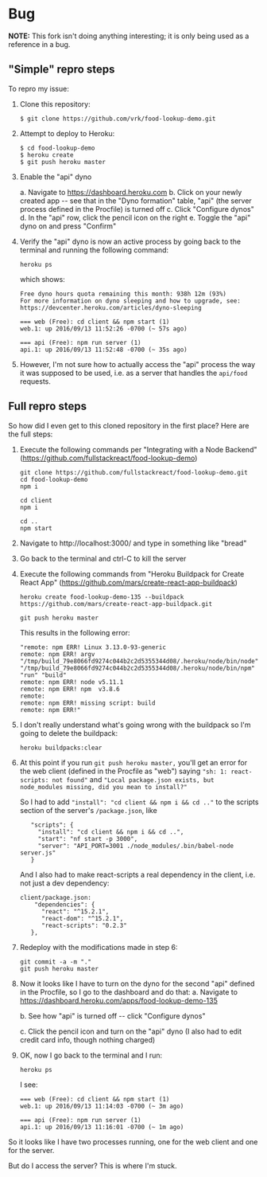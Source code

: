 # Bug
**NOTE:** This fork isn't doing anything interesting; it is only being used as a reference in a bug.


## "Simple" repro steps
To repro my issue:

1. Clone this repository:

    `$ git clone https://github.com/vrk/food-lookup-demo.git`

2. Attempt to deploy to Heroku:

   ```
   $ cd food-lookup-demo
   $ heroku create
   $ git push heroku master
   ```

3. Enable the "api" dyno
   
   a. Navigate to https://dashboard.heroku.com
   b. Click on your newly created app -- see that in the "Dyno formation" table, "api" (the server process defined in the Procfile) is turned off
   c. Click "Configure dynos"
   d. In the "api" row, click the pencil icon on the right
   e. Toggle the "api" dyno on and press "Confirm"

4. Verify the "api" dyno is now an active process by going back to the terminal and running the following command:

   `heroku ps`

    which shows:
   
   ```
   Free dyno hours quota remaining this month: 938h 12m (93%)
   For more information on dyno sleeping and how to upgrade, see:
   https://devcenter.heroku.com/articles/dyno-sleeping
   
   === web (Free): cd client && npm start (1)
   web.1: up 2016/09/13 11:52:26 -0700 (~ 57s ago)
   
   === api (Free): npm run server (1)
   api.1: up 2016/09/13 11:52:48 -0700 (~ 35s ago)
   
   ```

5. However, I'm not sure how to actually access the "api" process the way it was supposed to be used, i.e. as a server that handles the `api/food` requests.


## Full repro steps

So how did I even get to this cloned repository in the first place? Here are the full steps:



1. Execute the following commands per "Integrating with a Node Backend" (https://github.com/fullstackreact/food-lookup-demo)
   
   ```
   git clone https://github.com/fullstackreact/food-lookup-demo.git
   cd food-lookup-demo
   npm i
   
   cd client
   npm i
   
   cd ..
   npm start
   ```
2. Navigate to http://localhost:3000/ and type in something like "bread"
3. Go back to the terminal and ctrl-C to kill the server
4. Execute the following commands from "Heroku Buildpack for Create React App" (https://github.com/mars/create-react-app-buildpack)
   ```
   heroku create food-lookup-demo-135 --buildpack https://github.com/mars/create-react-app-buildpack.git
   
   git push heroku master
   ```
   This results in the following error:
   ```
   "remote: npm ERR! Linux 3.13.0-93-generic
   remote: npm ERR! argv "/tmp/build_79e8066fd9274c044b2c2d5355344d08/.heroku/node/bin/node" "/tmp/build_79e8066fd9274c044b2c2d5355344d08/.heroku/node/bin/npm" "run" "build"
   remote: npm ERR! node v5.11.1
   remote: npm ERR! npm  v3.8.6
   remote:
   remote: npm ERR! missing script: build
   remote: npm ERR!"
   ```
5. I don't really understand what's going wrong with the buildpack so I'm going to delete the buildpack:
   ```
   heroku buildpacks:clear
   ```
6. At this point if you run `git push heroku master,` you'll get an error for the web client (defined in the Procfile as "web") saying `"sh: 1: react-scripts: not found"` and `"Local package.json exists, but node_modules missing, did you mean to install?"`

   So I had to add `"install": "cd client && npm i && cd .."` to the scripts section of the server's `/package.json`, like
   
   ```
      "scripts": {
        "install": "cd client && npm i && cd ..",
        "start": "nf start -p 3000",
        "server": "API_PORT=3001 ./node_modules/.bin/babel-node server.js"
      }
   ```
   
   And I also had to make react-scripts a real dependency in the client, i.e. not just a dev dependency:
   
   ```
   client/package.json:
       "dependencies": {
         "react": "^15.2.1",
         "react-dom": "^15.2.1",
         "react-scripts": "0.2.3"
      },
   ```
   
7. Redeploy with the modifications made in step 6:
   ```
   git commit -a -m "."
   git push heroku master
   ```
8. Now it looks like I have to turn on the dyno for the second "api" defined in the Procfile, so I go to the dashboard and do that:
   a. Navigate to https://dashboard.heroku.com/apps/food-lookup-demo-135

   b. See how "api" is turned off -- click "Configure dynos"
   
   c. Click the pencil icon and turn on the "api" dyno (I also had to edit credit card info, though nothing charged)
   
9. OK, now I go back to the terminal and I run:
   ```
   heroku ps
   ```
   
   I see:
   
   ```
   === web (Free): cd client && npm start (1)
   web.1: up 2016/09/13 11:14:03 -0700 (~ 3m ago)
   
   === api (Free): npm run server (1)
   api.1: up 2016/09/13 11:16:01 -0700 (~ 1m ago)
   ```
   

So it looks like I have two processes running, one for the web client and one for the server.

But do I access the server? This is where I'm stuck.
